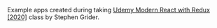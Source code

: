Example apps created during taking [Udemy Modern React with Redux [2020]](https://www.udemy.com/course/react-redux/) class by Stephen Grider.
